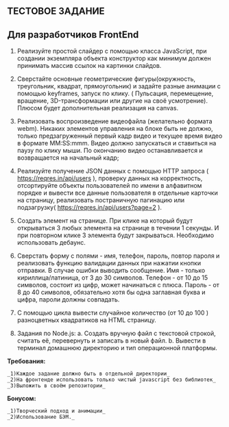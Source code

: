 ## ТЕСТОВОЕ ЗАДАНИЕ
## Для разработчиков FrontEnd


1. Реализуйте простой слайдер с помощью класса JavaScript, при создании экземпляра объекта конструктор как минимум должен принимать массив ссылок на картинки слайдов.

2. Сверстайте основные геометрические фигуры(окружность, треугольник, квадрат, прямоугольник) и задайте разные анимации с помощью keyframes, запуск по клику. ( Пульсация, перемещение, вращение, 3D-трансформации или другие на своё усмотрение). Плюсом будет дополнительная реализация на canvas. 

3. Реализовать воспроизведение видеофайла (желательно формата webm). Никаких элементов управления на блоке быть не должно, только предзагруженный первый кадр видео и текущее время видео в формате MM:SS:mmm. Видео должно запускаться и ставиться на паузу по клику мыши. По окончанию видео останавливается и возвращается на начальный кадр;

4. Реализуйте получение JSON данных с помощью HTTP запроса ( https://reqres.in/api/users ), проверку данных на корректность, отсортируйте объекты пользователей по имени в алфавитном порядке и вывести все данные пользователя в отдельные карточки на страницу, реализовать постраничную пагинацию или подзагрузку( https://reqres.in/api/users?page=2 ).

5. Создать элемент на странице. При клике на который будут открываться 3 любых
элемента на странице в течении 1 секунды. И при повторном клике 3 элемента будут
закрываться. Необходимо использовать дебаунс.

6. Сверстать форму с полями - имя, телефон, пароль, повтор пароля и реализовать функцию валидации данных при нажатии кнопки отправки. В случае ошибки выводить сообщение.
Имя - только кириллица/латиница, от 3 до 30 символов.
Телефон - от 10 до 15 символов, состоит из цифр, может начинаться с плюса.
Пароль -  от 8 до 40 символов, обязательно хотя бы одна заглавная буква и цифра, пароли должны совпадать. 

7. С помощью цикла вывести случайное количество (от 10 до 100 ) разноцветных квадратиков на HTML страницу. 

8. Задания по Node.js:
 	a. Создать вручную файл с текстовой строкой, считать её, перевернуть  и записать в новый файл.
	b. Вывести в терминал домашнюю директорию и тип операционной платформы.


**Требования:**

	_1)Каждое задание должно быть в отдельной директории_
	_2)На фронтенде использовать только чистый javascript без библиотек_
	_3)Выложить в своём репозитории_

**Бонусом:**

	_1)Творческий подход и анимации_
	_2)Использование БЭМ._
